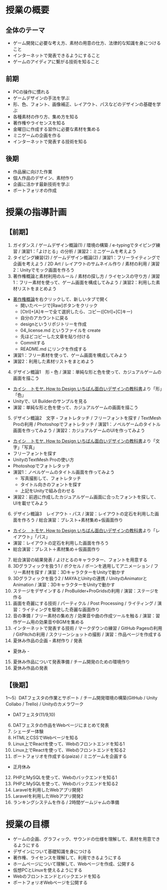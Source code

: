 #	授業の概要

## 全体のテーマ
- ゲーム開発に必要な考え方、素材の用意の仕方、法律的な知識を身につけること
- インターネットで発表できるようにすること
- ゲームのアイディアに繋がる技術を知ること

## 前期
- PCの操作に慣れる
- ゲームデザインの手法を学ぶ
- 形、色、フォント、画像補正、レイアウト、パスなどのデザインの基礎を学ぶ
- 各種素材の作り方、集め方を知る
- 著作権やライセンスを知る
- 金曜日に作成する習作に必要な素材を集める
- ミニゲームの企画を作る
- インターネットで発表する技術を知る

## 後期
- 作品展に向けた作業
- 個人作品のデザイン、素材作り
- 企画に活かす最新技術を学ぶ
- ポートフォリオの作成

#	授業の指導計画
## 【前期】
1) ガイダンス / ゲームデザイン概論(1) / 環境の構築 / e-typingでタイピング練習 / 演習1：「よけとる」の分析 / 演習2：ミニゲームを考えよう
2) タイピング練習(2) / ゲームデザイン概論(2) / 演習1：フリーライティングで企画を考えよう / 2D Art / レイアウトのサムネイル作り / 素材の利用 / 演習2：Unityでモック画面を作ろう
3) 著作権概論と素材利用のルール / 素材の探し方 / ライセンスの守り方 / 演習1：フリー素材を使って、ゲーム画面を構成してみよう / 演習2：利用した素材リストをまとめよう

- [著作権概論](https://github.com/dat17/design/blob/master/docs/04_license.md)を右クリックして、新しいタブで開く
  - 開いたページで[Raw]ボタンをクリック
  - [Ctrl]+[A]キーで全て選択したら、コピー([Ctrl]+[C]キー)
  - 自分のアカウントに戻る
  - designというリポジトリーを作成
  - 04_license.md というファイルを create
  - 先ほどコピーした文章を貼り付ける
  - Commitする
  - README.md にリンクを作成する
- 演習1：フリー素材を使って、ゲーム画面を構成してみよう
- 演習2：利用した素材リストをまとめよう

4) デザイン概論1　形・色 / 演習：単純な形と色を使って、カジュアルゲームの画面を描こう

- [カイシ　トモヤ. How to Design いちばん面白いデザインの教科書](https://www.amazon.co.jp/dp/4844364081/ref=cm_sw_r_tw_dp_U_x_7tl1Ab2YCAZPK)より「形」「色」
- Unityで、UI Builderのサンプルを見る
- 演習：単純な形と色を使って、カジュアルゲームの画面を描こう

5) デザイン概論2　文字・フォトレタッチ / フリーフォントを探す / TextMesh Proの利用 / Photoshopでフォトレタッチ / 演習1：ノベルゲームのタイトル画面を作ってみよう / 演習2：カジュアルゲームのUIを作ってみよう

- [カイシ　トモヤ. How to Design いちばん面白いデザインの教科書](https://www.amazon.co.jp/dp/4844364081/ref=cm_sw_r_tw_dp_U_x_7tl1Ab2YCAZPK)より「文字」「写真」
- フリーフォントを探す
- UnityのTextMesh Proの使い方
- Photoshopでフォトレタッチ
- 演習1：ノベルゲームのタイトル画面を作ってみよう
  - 写真撮影して、フォトレタッチ
  - タイトル向きのフォントを探す
  - 上記をUnityで組み合わせる
- 演習2：前週に作成したカジュアルゲーム画面に合ったフォントを探して、UIを載せてみよう

6) デザイン概論3　レイアウト・パス / 演習：レイアウトの定石を利用した画面を作ろう / 総合演習：ブレスト+素材集め+仮画面作り

- [カイシ　トモヤ. How to Design いちばん面白いデザインの教科書](https://www.amazon.co.jp/dp/4844364081/ref=cm_sw_r_tw_dp_U_x_7tl1Ab2YCAZPK)より「レイアウト」「パス」
- 演習：レイアウトの定石を利用した画面を作ろう
- 総合演習：ブレスト＋素材集め＋仮画面作り

7) 総合演習の結果発表 / よけとるのキャラクター、フォントを用意する
8) 3Dグラフィックを扱う1 / ボクセル / ボーンを適用してアニメーション / フリー素材を探す / 演習：3DキャラクターをUnityで動かす
9) 3Dグラフィックを扱う2 / MAYAとUnityの連携 / UnityのAnimatorとAnimation / 演習：3DキャラクターをUnityで動かす
10) ステージをデザインする / ProBuilder+ProGridsの利用 / 演習：ステージを作る
11) 画面を奇麗にする技術 / パーティクル / Post Processing / ライティング / 演習：ライティングを駆使した奇麗な画面作り
12) 音の準備 / フリー素材の集め方 / 効果音や曲の作成ツールを触る / 演習：習作ゲーム用の効果音やBGMを集める
13) インターネットで発表する技術 / マークダウンの練習 / GitHub Pagesの利用 / GitPitchの利用 / スクリーンショットの撮影 / 演習：作品ページを作成する
14) 夏休み作品の企画・素材作り / 発表

- 夏休み -

15) 夏休み作品について発表準備 / チーム開発のための環境作り
16) 夏休み作品の発表

## 【後期】
1～5）DATフェスタの作業とサポート / チーム開発環境の構築(GitHub / Unity Collabo / Trello) / Unityのカメラワーク

- DATフェスタ(11/9,10)

6) DATフェスタの作品をWebページにまとめて発表
7) シェーダー体験
8) HTMLとCSSでWebページを知る
9) Linux上でReactを使って、Webのフロントエンドを知る1
10) Linux上でReactを使って、Webのフロントエンドを知る2
11) ポートフォリオを作成する(paiza) / ミニゲームを企画する

- 正月休み

12) PHPとMySQLを使って、Webのバックエンドを知る1
13) PHPとMySQLを使って、Webのバックエンドを知る2
14) Laravelを利用したWebアプリ開発1
15) Laravelを利用したWebアプリ開発2
16) ランキングシステムを作る / 2時間ゲームジャムの準備


# 授業の目標
- ゲームの企画、グラフィック、サウンドの仕様を理解して、素材を用意できるようにする
- デザインについて基礎知識を身につける
- 著作権、ライセンスを理解して、利用できるようにする
- ホームページについて理解して、Webページを作成、公開する
- 仮想PCとLinuxを使えるようにする
- Webのフロントエンドとバックエンドを知る
- ポートフォリオWebページを公開する
